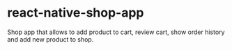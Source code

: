 # react-native-shop-app
Shop app that allows to add product to cart, review cart, show order history and add new product to shop.
